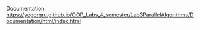 Documentation: https://yegorgru.github.io/OOP_Labs_4_semester/Lab3ParallelAlgorithms/Documentation/html/index.html

